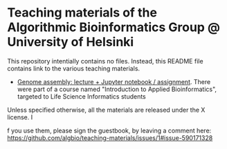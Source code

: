 # Teaching materials of the Algorithmic Bioinformatics Group @ University of Helsinki

This repository intentially contains no files. Instead, this README file contains link to the various teaching materials. 

- [Genome assembly: lecture + Jupyter notebook / assignment](https://github.com/algbio/Introduction-to-Applied-Bioinformatics). There were part of a course named "Introduction to Applied Bioinformatics", targeted to Life Science Informatics students

Unless specified otherwise, all the materials are released under the X license. I

f you use them, please sign the guestbook, by leaving a comment here: https://github.com/algbio/teaching-materials/issues/1#issue-590171328
